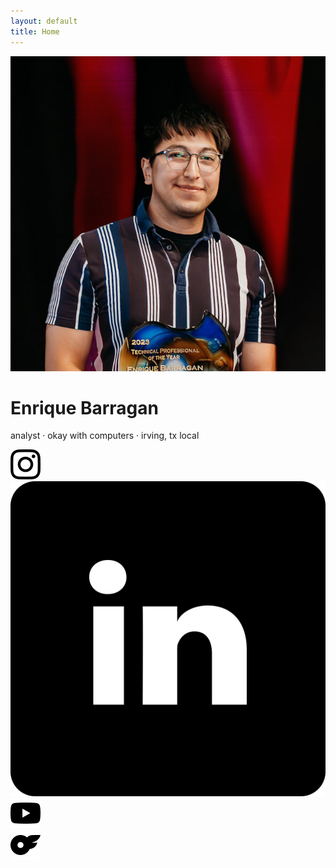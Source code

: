 ```yaml
---
layout: default
title: Home
---
```


<div class="flex justify-center mb-2">
  <img src="/assets/images/me.jpg" alt="Enrique" class="w-56 h-56 rounded-full object-cover shadow">
</div>

<div class="mx-auto max-w-xl px-4 pt-4 pb-10 text-center space-y-4">
  <div>
    <h1 class="text-4xl font-extrabold font-sans">Enrique Barragan</h1>
    <p class="text-sm sm:text-base text-gray-600">analyst · okay with computers · irving, tx local</p>
  </div>
</div>

<div class="flex justify-center gap-4 pt-2">
  <!-- Instagram -->
  <a href="https://www.instagram.com/enr.que_" target="_blank" rel="noopener noreferrer" aria-label="Instagram">
    <div class="w-10 h-10 rounded-full shadow-lg bg-white flex items-center justify-center hover:opacity-80 transition">
      <img src="/assets/icons/instagram.svg" alt="Instagram" class="w-4 h-4">
    </div>
  </a>

  <!-- LinkedIn -->
  <a href="https://www.linkedin.com/in/eebarragan" target="_blank" rel="noopener noreferrer" aria-label="LinkedIn">
    <div class="w-10 h-10 rounded-full shadow-lg bg-white flex items-center justify-center hover:opacity-80 transition">
      <img src="/assets/icons/linkedin.svg" alt="LinkedIn" class="w-4 h-4">
    </div>
  </a>

  <!-- YouTube -->
  <a href="https://www.youtube.com/@frozenmonkeylove" target="_blank" rel="noopener noreferrer" aria-label="YouTube">
    <div class="w-10 h-10 rounded-full shadow-lg bg-white flex items-center justify-center hover:opacity-80 transition">
      <img src="/assets/icons/youtube.svg" alt="YouTube" class="w-4 h-4">
    </div>
  </a>

  <!-- OnlyFans (joke cat link) -->
  <a href="/assets/images/of-cat.png" target="_blank" aria-label="OnlyFans">
    <div class="w-10 h-10 rounded-full shadow-lg bg-white flex items-center justify-center hover:opacity-80 transition">
      <img src="/assets/icons/onlyfans.svg" alt="OnlyFans (not really)" class="w-4 h-4">
    </div>
  </a>
</div>